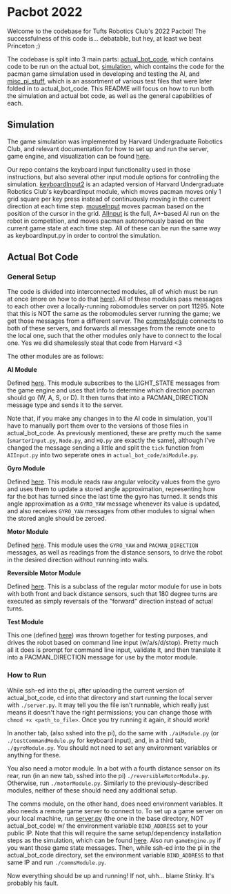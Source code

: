 # Pacbot 2022

Welcome to the codebase for Tufts Robotics Club's 2022 Pacbot! The successfulness of this code is... debatable, but hey, at least we beat Princeton ;)

The codebase is split into 3 main parts: [actual_bot_code](actual_bot_code), which contains code to be run on the actual bot, [simulation](simulation), which contains the code for the pacman game simulation used in developing and testing the AI, and [misc_pi_stuff](misc_pi_stuff), which is an assortment of various test files that were later folded in to actual_bot_code. This README will focus on how to run both the simulation and actual bot code, as well as the general capabilities of each.

## Simulation

The game simulation was implemented by Harvard Undergraduate Robotics Club, and relevant documentation for how to set up and run the server, game engine, and visualization can be found [here](https://github.com/HarvardURC/Pacbot/tree/master/src/gameEngine#running-the-gameengine).

Our repo contains the keyboard input functionality used in those instructions, but also several other input module options for controlling the simulation. [keyboardInput2](simulation/keyboardInput2.py) is an adapted version of Harvard Undergraduate Robotics Club's keyboardInput module, which moves pacman moves only 1 grid square per key press instead of continuously moving in the current direction at each time step. [mouseInput](simulation/keyboardInput2.py) moves pacman based on the position of the cursor in the grid. [AIInput](simulation/AIInput.py) is the full, A*-based AI run on the robot in competition, and moves pacman autonomously based on the current game state at each time step. All of these can be run the same way as keyboardInput.py in order to control the simulation.

## Actual Bot Code

### General Setup

The code is divided into interconnected modules, all of which must be run at once (more on how to do that [here](README.md#how-to-run)). All of these modules pass messages to each other over a locally-running robomodules server on port 11295. Note that this is NOT the same as the robomodules server running the game; we get those messages from a different server. The [commsModule](actual_bot_code/commsModule.py) connects to both of these servers, and forwards all messages from the remote one to the local one, such that the other modules only have to connect to the local one. Yes we did shamelessly steal that code from Harvard <3

The other modules are as follows:

**AI Module**

Defined [here](actual_bot_code/aiModule.py). This module subscribes to the LIGHT_STATE messages from the game engine and uses that info to determine which direction pacman should go (W, A, S, or D). It then turns that into a PACMAN_DIRECTION message type and sends it to the server.

Note that, if you make any changes in to the AI code in simulation, you'll have to manually port them over to the versions of those files in actual_bot_code. As previously mentioned, these are pretty much the same (`smarterInput.py`, `Node.py`, and `HQ.py` are exactly the same), although I've changed the message sending a little and split the `tick` function from `AIInput.py` into two seperate ones in `actual_bot_code/aiModule.py`.

**Gyro Module**

Defined [here](actual_bot_code/gyroModule.py). This module reads raw angular velocity values from the gyro and uses them to update a stored angle approximation, representing how far the bot has turned since the last time the gyro has turned. It sends this angle approximation as a `GYRO_YAW` message whenever its value is updated, and also receives `GYRO_YAW` messages from other modules to signal when the stored angle should be zeroed.

**Motor Module**

Defined [here](actual_bot_code/motorModule.py). This module uses the `GYRO_YAW` and `PACMAN_DIRECTION` messages, as well as readings from the distance sensors, to drive the robot in the desired direction without running into walls.

**Reversible Motor Module**

Defined [here](actual_bot_code/reversibleMotorModule.py). This is a subclass of the regular motor module for use in bots with both front and back distance sensors, such that 180 degree turns are executed as simply reversals of the "forward" direction instead of actual turns.


**Test Module**

This one (defined [here](actual_bot_code/testCommandModule.py)) was thrown together for testing purposes, and drives the robot based on command line input (w/a/s/d/stop). Pretty much all it does is prompt for command line input, validate it, and then translate it into a PACMAN_DIRECTION message for use by the motor module.

### How to Run

While ssh-ed into the pi, after uploading the current version of actual_bot_code, cd into that directory and start running the local server with `./server.py`. It may tell you the file isn't runnable, which really just means it doesn't have the right permissions; you can change those with `chmod +x <path_to_file>`. Once you try running it again, it should work!

In another tab, (also sshed into the pi), do the same with `./aiModule.py` (or `./testCommandModule.py` for keyboard input), and, in a third tab, `./gyroModule.py`. You should not need to set any environment variables or anything for these.

You also need a motor module. In a bot with a fourth distance sensor on its rear, run (in an new tab, sshed into the pi) `./reversibleMotorModule.py`. Otherwise, run `./motorModule.py`. Similarly to the previously-described modules, neither of these should need any additional setup.

The comms module, on the other hand, does need environment variables. It also needs a remote game server to connect to. To set up a game server on your local machine, run [server.py](server.py) (the one in the base directory, NOT actual_bot_code) w/ the environment variable `BIND_ADDRESS` set to your public IP. Note that this will require the same setup/dependency installation steps as the simulation, which can be found [here](https://github.com/HarvardURC/Pacbot/tree/master/src/gameEngine#running-the-gameengine). Also run `gameEngine.py` if you want those game state messages. Then, while ssh-ed into the pi in the actual_bot_code directory, set the environment variable `BIND_ADDRESS` to that same IP and run `./commsModule.py`.

Now everything should be up and running! If not, uhh... blame Stinky. It's probably his fault.
